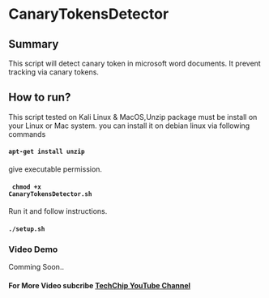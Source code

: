 # CanaryTokensDetector
## Summary
This script will detect canary token in microsoft word documents. It prevent tracking via canary tokens.
## How to run?
This script tested on Kali Linux & MacOS,Unzip package must be install on your Linux or Mac system. you can install it on debian linux via following commands
#### <code>apt-get install unzip</code>
give executable permission.
#### <code> chmod +x CanaryTokensDetector.sh </code>
Run it and follow instructions.
#### <code>./setup.sh</code>
### Video Demo
Comming Soon..
#### For More Video subcribe <a href="http://youtube.com/techchipnet">TechChip YouTube Channel</a>
